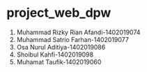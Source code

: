 # project_web_dpw
1. Muhammad Rizky Rian Afandi-1402019074
2. Muhammad Satrio Farhan-1402019077
3. Osa Nurul Aditiya-1402019086
4. Shoibul Kahfi-1402019098
5. Muhamat Taufik-1402019060
